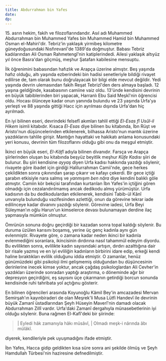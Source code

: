 ```yaml
---
title: Abdurrahman bin Yafes
date:
dp: 
---
```


15\. asrın hekim, fakih ve filozoflarındandır. Asıl adı Muhammed
Abdurrahman bin Muhammed Yafes bin Muhammed Hamid bin Muhammed Osman
el-Mahiri'dir. Tebriz'in yaklaşık yirmibeş kilometre güneydoğusundaki
Nısfırevanî'de 1389'da doğmuştur. Babası Tebriz kadılarından Ali Osman
Rahmetengî'nin katiplerindedi. Ailesi yaklaşık altıyüz yıl önce
Basra'dan göçmüş, meşhur Şatafan kabilesine mensuptu.

İlk öğrenimini babasından hafızlık ve Arapça üzerine almıştır. Beş
yaşında hafız olduğu, altı yaşında ezberindeki bin hadisi senetleriyle
bildiği rivayet edilirse de, tam olarak bunu doğrulayacak bir bilgi elde
mevcut değildir. Yedi yaşında devrin ulemasından fakih Reşat Tebrizî'den
ders almaya başladı. 12 yaşına geldiğinde, kasabasının camiine vaiz
oldu. 13'ünde kendisini devrinin en büyük tabiblerinden biri yapacak,
Harranlı Ebu Said Meşkî'nin öğrencisi oldu. Hocası ölünceye kadar onun
yanında bulundu ve 23 yaşında Urfa'ya yerleşti ve 88 yaşında gittiği
Hacc için ayrılması dışında Urfa'dan hiç ayrılmadı.

En iyi bilinen eseri, devrindeki felsefî akımları tahlil ettiği *El-Esas
fî Usûl-il Hikem* isimli kitabıdır. Kısaca *El-Esas* diye bilinen bu
kitabında, İbn Rüşt ve Aristo'nun düşüncelerinden etkilenerek, bilhassa
Aristo'nun mantık üzerine yazdıklarını tahlile girişir. Mantığın
hayattaki ve hakikatı anlama konusundaki yeri konusu, devrinin tüm
filozoflarını olduğu gibi onu da meşgul etmiştir.

İkinci en büyük eseri, *El-Kâfî* adıyla bilinen divanıdır. Farsça ve
Arapça şiirlerinden oluşan bu kitabında beşyüz beyitlik meşhur *Kûfe
Kadısı* şiiri de bulunur. Bu şiiri kendisine *ayyaş* diyen Urfa kadısı
hakkında yazdığı söylenir, rivayete göre ibadet için girdiği
Halilurrahman Camii'nde, gece herkes çekildikten sonra çıkınından şarap
çıkarır ve kafayı çekerdi. Bir gece içtiği şarabın etkisiyle nara salmış
ve *yanmışım ben nâra* diye kendini balıklı göle atmıştır. Camiin kör
bekçisi tarafından kurtarılan İbn Yafes'in içtiğini gören olmadığı için
cezalandırılmamış ancak dedikodu almış yürümüştür. Urfa kadısının da bu
dedikodulardan etkilenerek, kendisini Tabib-ül Kânî unvanıyla bulunduğu
vazifesinden azlettiği, onun da görevine tekrar iade edilinceye kadar
divanını yazdığı söylenir. Görevine iadesi, Urfa Beyi Süleyman'ın oğlu
Harun'un kimselerce devası bulunamayan derdine ilaç yapmasıyla mümkün
olmuştur.

Ömrünün sonuna doğru geçirdiği bir kazadan sonra topal kaldığı söylenir.
Bu duruma üzülen karısını boşamış, yerine üç genç kadınla aynı gün
evlenmiştir. Rivayete göre, o zamana kadar neden ikinci bir kadınla
evlenmediğini soranlara, ikincisinin dırdırına nasıl tahammül edeyim
diyordu. Bu evlilikten sonra, evlilikte kadın sayısındaki artışın,
dırdırı azalttığına dair bir risale yazmış ve en iyi evliliğin
kadınların birbirini idare edip, erkeği kendi haline bıraktıkları
evlilik olduğunu iddia etmiştir. O zamanlar, henüz günümüzdeki gibi
psikoloji ilmi gelişmemiş olduğundan bu düşüncesinin derinlerine inecek
kimse yoktur, ancak çağdaş psikologlardan Ali Cevher'in yazdıkları
üzerinde sonradan yaptığı araştırma, o döneminde ağır bir depresyon
geçirdiğini, eş sayısını üçe çıkarmanın getirdiği borcun sonunda
kendisinde ruhi tahribata yol açtığınu gösterir.

En bilinen öğrencileri arasında Koyunoğlu Kâmil Bey'in amcazadesi Mervan
Semirşah'ın kayınbiraderi de olan Meşrek'li Musa Lütfi Handevî ile
devrinin büyük Zamanî üstadlarından Şeyh Hüseyin Maverî'nin damadı
olacak Abdurrahman Zillî vardır. Urfa'daki Zamanî dergahıyla
münasebetlerinin iyi olduğu söylenir. Buna rağmen El-Kafî'deki bir
şiirinde:

> | Eyledi hâk zamanıyla hâkı müsâvî,
> | Olmadı meşk-i nârında âbı mülâkî.

diyerek, kendileriyle pek uyuşmadığını ifade etmiştir.

İbn Yafes, Hacca gidip geldikten kısa süre sonra ani şekilde ölmüş ve
Şeyh Hamdullah Türbesi'nin haziresine defnedilmiştir.

